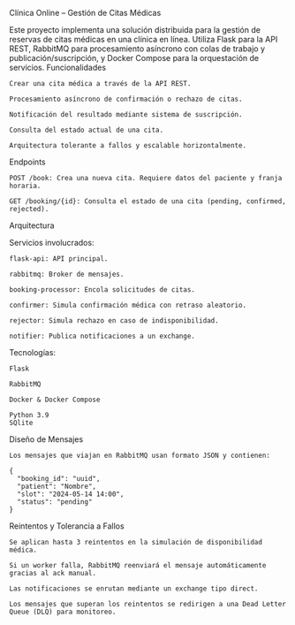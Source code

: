 Clínica Online – Gestión de Citas Médicas

Este proyecto implementa una solución distribuida para la gestión de reservas de citas médicas en una clínica en línea. Utiliza Flask para la API REST, RabbitMQ para procesamiento asíncrono con colas de trabajo y publicación/suscripción, y Docker Compose para la orquestación de servicios.
Funcionalidades

    Crear una cita médica a través de la API REST.

    Procesamiento asíncrono de confirmación o rechazo de citas.

    Notificación del resultado mediante sistema de suscripción.

    Consulta del estado actual de una cita.

    Arquitectura tolerante a fallos y escalable horizontalmente.

Endpoints

    POST /book: Crea una nueva cita. Requiere datos del paciente y franja horaria.

    GET /booking/{id}: Consulta el estado de una cita (pending, confirmed, rejected).

Arquitectura

Servicios involucrados:

    flask-api: API principal.

    rabbitmq: Broker de mensajes.

    booking-processor: Encola solicitudes de citas.

    confirmer: Simula confirmación médica con retraso aleatorio.

    rejector: Simula rechazo en caso de indisponibilidad.

    notifier: Publica notificaciones a un exchange.
Tecnologías:

    Flask

    RabbitMQ

    Docker & Docker Compose

    Python 3.9
    SQlite
Diseño de Mensajes

    Los mensajes que viajan en RabbitMQ usan formato JSON y contienen:

    {
      "booking_id": "uuid",
      "patient": "Nombre",
      "slot": "2024-05-14 14:00",
      "status": "pending"
    }

Reintentos y Tolerancia a Fallos

    Se aplican hasta 3 reintentos en la simulación de disponibilidad médica.

    Si un worker falla, RabbitMQ reenviará el mensaje automáticamente gracias al ack manual.

    Las notificaciones se enrutan mediante un exchange tipo direct.

    Los mensajes que superan los reintentos se redirigen a una Dead Letter Queue (DLQ) para monitoreo.
